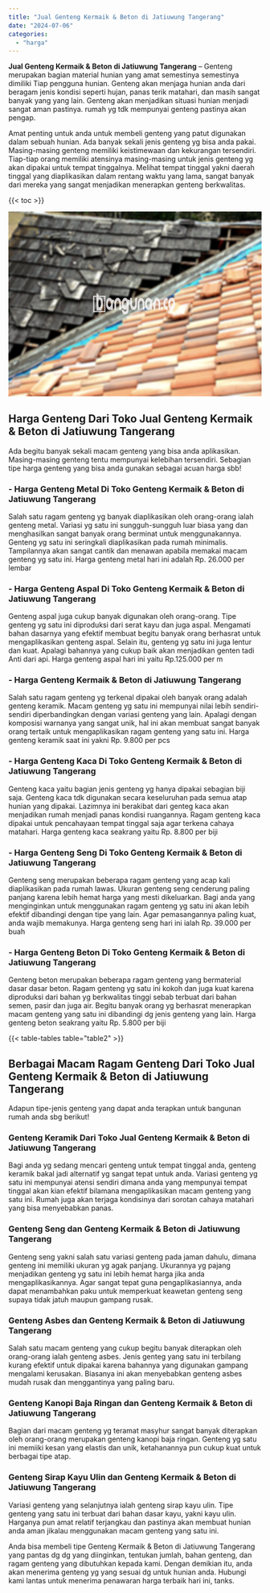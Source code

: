 ```yaml
---
title: "Jual Genteng Kermaik & Beton di Jatiuwung Tangerang"
date: "2024-07-06"
categories: 
  - "harga"
---
```


**Jual Genteng Kermaik & Beton di Jatiuwung Tangerang** – Genteng merupakan bagian material hunian yang amat semestinya semestinya dimiliki Tiap pengguna hunian. Genteng akan menjaga hunian anda dari beragam jenis kondisi seperti hujan, panas terik matahari, dan masih sangat banyak yang yang lain. Genteng akan menjadikan situasi hunian menjadi sangat aman pastinya. rumah yg tdk mempunyai genteng pastinya akan pengap.

Amat penting untuk anda untuk membeli genteng yang patut digunakan dalam sebuah hunian. Ada banyak sekali jenis genteng yg bisa anda pakai. Masing-masing genteng memiliki keistimewaan dan kekurangan tersendiri. Tiap-tiap orang memiliki atensinya masing-masing untuk jenis genteng yg akan dipakai untuk tempat tinggalnya. Melihat tempat tinggal yakni daerah tinggal yang diaplikasikan dalam rentang waktu yang lama, sangat banyak dari mereka yang sangat menjadikan menerapkan genteng berkwalitas.

{{< toc >}}

![Jual Genteng Kermaik & Beton di Jatiuwung Tangerang](/images/genteng-minimalis-murah26.png)

## Harga Genteng Dari Toko Jual Genteng Kermaik & Beton di Jatiuwung Tangerang

Ada begitu banyak sekali macam genteng yang bisa anda aplikasikan. Masing-masing genteng tentu mempunyai kelebihan tersendiri. Sebagian tipe harga genteng yang bisa anda gunakan sebagai acuan harga sbb!

### \- Harga Genteng Metal Di Toko Genteng Kermaik & Beton di Jatiuwung Tangerang

Salah satu ragam genteng yg banyak diaplikasikan oleh orang-orang ialah genteng metal. Variasi yg satu ini sungguh-sungguh luar biasa yang dan menghasilkan sangat banyak orang berminat untuk menggunakannya. Genteng yg satu ini seringkali diaplikasikan pada rumah minimalis. Tampilannya akan sangat cantik dan menawan apabila memakai macam genteng yg satu ini. Harga genteng metal hari ini adalah Rp. 26.000 per lembar

### \- Harga Genteng Aspal Di Toko Genteng Kermaik & Beton di Jatiuwung Tangerang

Genteng aspal juga cukup banyak digunakan oleh orang-orang. Tipe genteng yg satu ini diproduksi dari serat kayu dan juga aspal. Mengamati bahan dasarnya yang efektif membuat begitu banyak orang berhasrat untuk mengaplikasikan genteng aspal. Selain itu, genteng yg satu ini juga lentur dan kuat. Apalagi bahannya yang cukup baik akan menjadikan genten tadi Anti dari api. Harga genteng aspal hari ini yaitu Rp.125.000 per m

### \- Harga Genteng Kermaik & Beton di Jatiuwung Tangerang

Salah satu ragam genteng yg terkenal dipakai oleh banyak orang adalah genteng keramik. Macam genteng yg satu ini mempunyai nilai lebih sendiri-sendiri diperbandingkan dengan variasi genteng yang lain. Apalagi dengan komposisi warnanya yang sangat unik, hal ini akan membuat sangat banyak orang tertaik untuk mengaplikasikan ragam genteng yang satu ini. Harga genteng keramik saat ini yakni Rp. 9.800 per pcs

### \- Harga Genteng Kaca Di Toko Genteng Kermaik & Beton di Jatiuwung Tangerang

Genteng kaca yaitu bagian jenis genteng yg hanya dipakai sebagian biji saja. Genteng kaca tdk digunakan secara keseluruhan pada semua atap hunian yang dipakai. Lazimnya ini berakibat dari genteg kaca akan menjadikan rumah menjadi panas kondisi ruangannya. Ragam genteng kaca dipakai untuk pencahayaan tempat tinggal saja agar terkena cahaya matahari. Harga genteng kaca seakrang yaitu Rp. 8.800 per biji

### \- Harga Genteng Seng Di Toko Genteng Kermaik & Beton di Jatiuwung Tangerang

Genteng seng merupakan beberapa ragam genteng yang acap kali diaplikasikan pada rumah lawas. Ukuran genteng seng cenderung paling panjang karena lebih hemat harga yang mesti dikeluarkan. Bagi anda yang menginginkan untuk menggunakan ragam genteng yg satu ini akan lebih efektif dibandingi dengan tipe yang lain. Agar pemasangannya paling kuat, anda wajib memakunya. Harga genteng seng hari ini ialah Rp. 39.000 per buah

### \- Harga Genteng Beton Di Toko Genteng Kermaik & Beton di Jatiuwung Tangerang

Genteng beton merupakan beberapa ragam genteng yang bermaterial dasar dasar beton. Ragam genteng yg satu ini kokoh dan juga kuat karena diproduksi dari bahan yg berkwalitas tinggi sebab terbuat dari bahan semen, pasir dan juga air. Begitu banyak orang yg berhasrat menerapkan macam genteng yang satu ini dibandingi dg jenis genteng yang lain. Harga genteng beton seakrang yaitu Rp. 5.800 per biji

{{< table-tables table="table2" >}}

## Berbagai Macam Ragam Genteng Dari Toko Jual Genteng Kermaik & Beton di Jatiuwung Tangerang

Adapun tipe-jenis genteng yang dapat anda terapkan untuk bangunan rumah anda sbg berikut!

### Genteng Keramik Dari Toko Jual Genteng Kermaik & Beton di Jatiuwung Tangerang

Bagi anda yg sedang mencari genteng untuk tempat tinggal anda, genteng keramik bakal jadi alternatif yg sangat tepat untuk anda. Variasi genteng yg satu ini mempunyai atensi sendiri dimana anda yang mempunyai tempat tinggal akan kian efektif bilamana mengaplikasikan macam genteng yang satu ini. Rumah juga akan terjaga kondisinya dari sorotan cahaya matahari yang bisa menyebabkan panas.

### Genteng Seng dan Genteng Kermaik & Beton di Jatiuwung Tangerang

Genteng seng yakni salah satu variasi genteng pada jaman dahulu, dimana genteng ini memiliki ukuran yg agak panjang. Ukurannya yg pajang menjadikan genteng yg satu ini lebih hemat harga jika anda mengaplikasikannya. Agar sangat tepat guna pengaplikasiannya, anda dapat menambahkan paku untuk memperkuat keawetan genteng seng supaya tidak jatuh maupun gampang rusak.

### Genteng Asbes dan Genteng Kermaik & Beton di Jatiuwung Tangerang

Salah satu macam genteng yang cukup begitu banyak diterapkan oleh orang-orang ialah genteng asbes. Jenis genteg yang satu ini terbilang kurang efektif untuk dipakai karena bahannya yang digunakan gampang mengalami kerusakan. Biasanya ini akan menyebabkan genteng asbes mudah rusak dan menggantinya yang paling baru.

### Genteng Kanopi Baja Ringan dan Genteng Kermaik & Beton di Jatiuwung Tangerang

Bagian dari macam genteng yg teramat masyhur sangat banyak diterapkan oleh orang-orang merupakan genteng kanopi baja ringan. Genteng yg satu ini memiiki kesan yang elastis dan unik, ketahanannya pun cukup kuat untuk berbagai tipe atap.

### Genteng Sirap Kayu Ulin dan Genteng Kermaik & Beton di Jatiuwung Tangerang

Variasi genteng yang selanjutnya ialah genteng sirap kayu ulin. Tipe genteng yang satu ini terbuat dari bahan dasar kayu, yakni kayu ulin. Harganya pun amat relatif terjangkau dan pastinya akan membuat hunian anda aman jikalau menggunakan macam genteng yang satu ini.

Anda bisa membeli tipe Genteng Kermaik & Beton di Jatiuwung Tangerang yang pantas dg dg yang diinginkan, tentukan jumlah, bahan genteng, dan ragam genteng yang dibutuhkan kepada kami. Dengan demikian itu, anda akan menerima genteng yg yang sesuai dg untuk hunian anda. Hubungi kami lantas untuk menerima penawaran harga terbaik hari ini, tanks.
